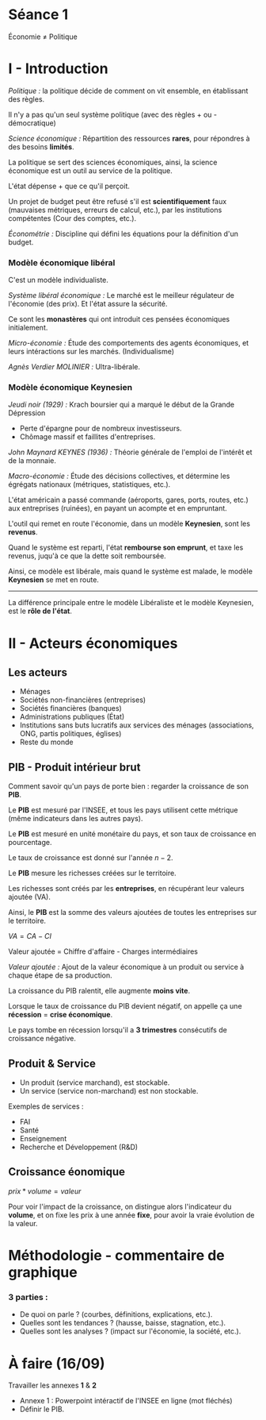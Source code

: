 # Séance 1

Économie $\neq$ Politique

# I - Introduction

_Politique :_ la politique décide de comment on vit ensemble, en établissant des règles.

Il n'y a pas qu'un seul système politique (avec des règles + ou - démocratique)

_Science économique :_ Répartition des ressources **rares**, pour répondres à des besoins **limités**.

La politique se sert des sciences économiques, ainsi, la science économique est un outil au service de la politique.

L'état dépense + que ce qu'il perçoit.

Un projet de budget peut être refusé s'il est **scientifiquement** faux (mauvaises métriques, erreurs de calcul, etc.), par les institutions compétentes (Cour des comptes, etc.).

_Économétrie :_ Discipline qui défini les équations pour la définition d'un budget.

### Modèle économique libéral

C'est un modèle individualiste.

_Système libéral économique :_ Le marché est le meilleur régulateur de l'économie (des prix). Et l'état assure la sécurité.

Ce sont les **monastères** qui ont introduit ces pensées économiques initialement.

_Micro-économie :_ Étude des comportements des agents économiques, et leurs intéractions sur les marchés. (Individualisme)

_Agnès Verdier MOLINIER :_ Ultra-libérale.

### Modèle économique Keynesien

_Jeudi noir (1929) :_ Krach boursier qui a marqué le début de la Grande Dépression 

- Perte d'épargne pour de nombreux investisseurs.
- Chômage massif et faillites d'entreprises.

_John Maynard KEYNES (1936) :_ Théorie générale de l'emploi de l'intérêt et de la monnaie.

_Macro-économie :_ Étude des décisions collectives, et détermine les égrégats nationaux (métriques, statistiques, etc.).

L'état américain a passé commande (aéroports, gares, ports, routes, etc.) aux entreprises (ruinées), en payant un acompte et en empruntant.

L'outil qui remet en route l'économie, dans un modèle **Keynesien**, sont les **revenus**.

Quand le système est reparti, l'état **rembourse son emprunt**, et taxe les revenus, juqu'à ce que la dette soit remboursée.

Ainsi, ce modèle est libérale, mais quand le système est malade, le modèle **Keynesien** se met en route.

---

La différence principale entre le modèle Libéraliste et le modèle Keynesien, est le **rôle de l'état**.

# II - Acteurs économiques

## Les acteurs

- Ménages 
- Sociétés non-financières (entreprises)
- Sociétés financières (banques)
- Administrations publiques (État)
- Institutions sans buts lucratifs aux services des ménages (associations, ONG, partis politiques, églises)
- Reste du monde

## PIB - Produit intérieur brut

Comment savoir qu'un pays de porte bien : regarder la croissance de son **PIB**.

Le **PIB** est mesuré par l'INSEE, et tous les pays utilisent cette métrique (même indicateurs dans les autres pays).

Le **PIB** est mesuré en unité monétaire du pays, et son taux de croissance en pourcentage.

Le taux de croissance est donné sur l'année $n - 2$.

Le **PIB** mesure les richesses créées sur le territoire.

Les richesses sont créés par les **entreprises**, en récupérant leur valeurs ajoutée (VA).

Ainsi, le **PIB** est la somme des valeurs ajoutées de toutes les entreprises sur le territoire.

$VA = CA - CI$

Valeur ajoutée = Chiffre d'affaire - Charges intermédiaires

_Valeur ajoutée :_ Ajout de la valeur économique à un produit ou service à chaque étape de sa production.

La croissance du PIB ralentit, elle augmente **moins vite**.

Lorsque le taux de croissance du PIB devient négatif, on appelle ça une **récession** $=$ **crise économique**.

Le pays tombe en récession lorsqu'il a **3 trimestres** consécutifs de croissance négative.

## Produit & Service

- Un produit (service marchand), est stockable.
- Un service (service non-marchand) est non stockable.

Exemples de services :

- FAI
- Santé
- Enseignement
- Recherche et Développement (R&D)

## Croissance éonomique

$prix * volume = valeur$

Pour voir l'impact de la croissance, on distingue alors l'indicateur du **volume**, et on fixe les prix à une année **fixe**, pour avoir la vraie évolution de la valeur.



# Méthodologie - commentaire de graphique

### 3 parties : 

- De quoi on parle ? (courbes, définitions, explications, etc.).
- Quelles sont les tendances ? (hausse, baisse, stagnation, etc.).
- Quelles sont les analyses ? (impact sur l'économie, la société, etc.).


# À faire (16/09)

Travailler les annexes **1** & **2**

- Annexe 1 : Powerpoint intéractif de l'INSEE en ligne (mot fléchés) 
- Définir le PIB.